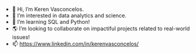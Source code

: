 - 👋 Hi, I’m Keren Vasconcelos.
- 👀 I’m interested in data analytics and science.
- 🌱 I’m learning SQL and Python!
- 🌎 I’m looking to collaborate on impactiful projects related to real-world issues!
- 📫 https://www.linkedin.com/in/kerenvasconcelos/
